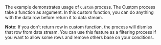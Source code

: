 The example demonstrates usage of `Custom` process. The Custom process take a function as argument. In this custom function, you can do anything with the data row before return it to data stream.

__Note:__ If you don't return row in custom function, the process will dismiss that row from data stream. You can use this feature as a filtering process if you want to allow some rows and remove others base on your conditions.